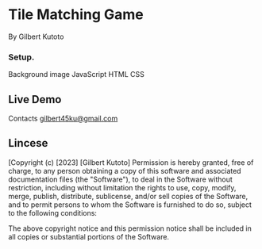 # Tile Matching Game
By Gilbert Kutoto
### Setup.
Background image JavaScript HTML CSS

## Live Demo
Contacts
gilbert45ku@gmail.com

## Lincese
[Copyright (c) [2023] [Gilbert Kutoto] Permission is hereby granted, free of charge, to any person obtaining a copy of this software and associated documentation files (the "Software"), to deal in the Software without restriction, including without limitation the rights to use, copy, modify, merge, publish, distribute, sublicense, and/or sell copies of the Software, and to permit persons to whom the Software is furnished to do so, subject to the following conditions:

The above copyright notice and this permission notice shall be included in all copies or substantial portions of the Software.
